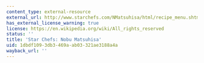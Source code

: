 ```yaml
---
content_type: external-resource
external_url: http://www.starchefs.com/NMatsuhisa/html/recipe_menu.shtml
has_external_license_warning: true
license: https://en.wikipedia.org/wiki/All_rights_reserved
status: ''
title: 'Star Chefs: Nobu Matsuhisa'
uid: 1dbdf109-3db3-469a-ab03-321ae3188a4a
wayback_url: ''
---
```

